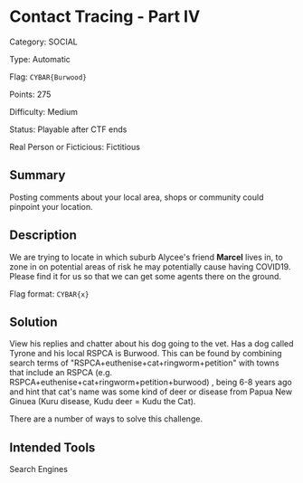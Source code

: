 # Contact Tracing - Part IV
Category: SOCIAL

Type: Automatic

Flag: `CYBAR{Burwood}`

Points: 275

Difficulty: Medium

Status: Playable after CTF ends

Real Person or Ficticious: Fictitious

## Summary
Posting comments about your local area, shops or community could pinpoint your location.

## Description
We are trying to locate in which suburb Alycee's friend **Marcel** lives in, to zone in on potential areas of risk he may potentially cause having COVID19. Please find it for us so that we can get some agents there on the ground.

Flag format: `CYBAR{x}`

## Solution
View his replies and chatter about his dog going to the vet. Has a dog called Tyrone and his local RSPCA is Burwood. This can be found by combining search terms of "RSPCA+euthenise+cat+ringworm+petition" with towns that include an RSPCA (e.g. RSPCA+euthenise+cat+ringworm+petition+burwood) , being 6-8 years ago and hint that cat's name was some kind of deer or disease from Papua New Ginuea (Kuru disease, Kudu deer = Kudu the Cat).

There are a number of ways to solve this challenge.

## Intended Tools
Search Engines